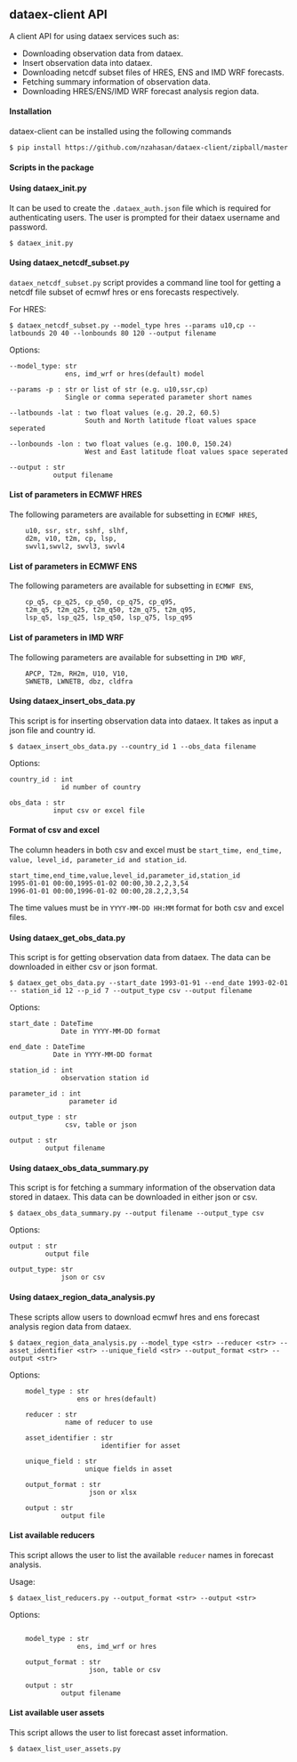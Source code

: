 ## dataex-client API
A client API for using dataex services such as:
- Downloading observation data from dataex.
- Insert observation data into dataex.
- Downloading netcdf subset files of HRES, ENS and IMD WRF forecasts.
- Fetching summary information of observation data.
- Downloading HRES/ENS/IMD WRF forecast analysis region data.

#### Installation

dataex-client can be installed using the following commands
``` bash
$ pip install https://github.com/nzahasan/dataex-client/zipball/master
```
#### Scripts in the package

#### Using dataex_init.py

It can be used to create the `.dataex_auth.json` file which is required for authenticating users. The user is prompted for their dataex username and password.

```
$ dataex_init.py
```

#### Using dataex_netcdf_subset.py

`dataex_netcdf_subset.py` script provides a command line tool for getting a netcdf file subset of ecmwf hres or ens forecasts respectively.

For HRES:
```
$ dataex_netcdf_subset.py --model_type hres --params u10,cp --latbounds 20 40 --lonbounds 80 120 --output filename
```

Options:
```
--model_type: str
              ens, imd_wrf or hres(default) model
            
--params -p : str or list of str (e.g. u10,ssr,cp)
              Single or comma seperated parameter short names 
             
--latbounds -lat : two float values (e.g. 20.2, 60.5)
                   South and North latitude float values space seperated 
             
--lonbounds -lon : two float values (e.g. 100.0, 150.24)
                   West and East latitude float values space seperated 
             
--output : str
           output filename

```

#### List of parameters in ECMWF HRES

The following parameters are available for subsetting in `ECMWF HRES`,

```
    u10, ssr, str, sshf, slhf,
    d2m, v10, t2m, cp, lsp,
    swvl1,swvl2, swvl3, swvl4
```

#### List of parameters in ECMWF ENS

The following parameters are available for subsetting in `ECMWF ENS`,

```
    cp_q5, cp_q25, cp_q50, cp_q75, cp_q95,
    t2m_q5, t2m_q25, t2m_q50, t2m_q75, t2m_q95,
    lsp_q5, lsp_q25, lsp_q50, lsp_q75, lsp_q95
```

#### List of parameters in IMD WRF

The following parameters are available for subsetting in `IMD WRF`,

```
    APCP, T2m, RH2m, U10, V10,
    SWNETB, LWNETB, dbz, cldfra
```

#### Using dataex_insert_obs_data.py 

This script is for inserting observation data into dataex. It takes as input a json file and country id.

```
$ dataex_insert_obs_data.py --country_id 1 --obs_data filename
```
Options:
```
country_id : int
             id number of country
             
obs_data : str
           input csv or excel file
```
#### Format of csv and excel

The column headers in both csv and excel must be `start_time, end_time, value, level_id, parameter_id and station_id`.

```
start_time,end_time,value,level_id,parameter_id,station_id
1995-01-01 00:00,1995-01-02 00:00,30.2,2,3,54
1996-01-01 00:00,1996-01-02 00:00,28.2,2,3,54
```
The time values must be in `YYYY-MM-DD HH:MM` format for both csv and excel files.


#### Using dataex_get_obs_data.py
This script is for getting observation data from dataex. The data can be downloaded in either csv or json format.

```
$ dataex_get_obs_data.py --start_date 1993-01-91 --end_date 1993-02-01 -- station_id 12 --p_id 7 --output_type csv --output filename 
```
Options:
```
start_date : DateTime
             Date in YYYY-MM-DD format
        
end_date : DateTime
           Date in YYYY-MM-DD format
           
station_id : int
             observation station id
            
parameter_id : int 
               parameter id     

output_type : str
              csv, table or json
              
output : str
         output filename

```

#### Using dataex_obs_data_summary.py
This script is for fetching a summary information of the observation data stored in dataex. This data can be downloaded in either json or csv.

```
$ dataex_obs_data_summary.py --output filename --output_type csv
```
Options:
```
output : str
         output file
  
output_type: str
             json or csv    

```
#### Using dataex_region_data_analysis.py 

These scripts allow users to download ecmwf hres and ens forecast analysis region data from dataex. 

```
$ dataex_region_data_analysis.py --model_type <str> --reducer <str> --asset_identifier <str> --unique_field <str> --output_format <str> --output <str>

```

Options:
``` 
    model_type : str
                 ens or hres(default)
                  
    reducer : str
              name of reducer to use

    asset_identifier : str
                       identifier for asset
    
    unique_field : str
                   unique fields in asset

    output_format : str
                    json or xlsx   

    output : str
             output file
```

#### List available reducers

This script allows the user to list the available `reducer` names in forecast analysis.

Usage:

```
$ dataex_list_reducers.py --output_format <str> --output <str>
```
Options:
```

    model_type : str
                 ens, imd_wrf or hres
   
    output_format : str
                    json, table or csv       

    output : str
             output filename
```
             
             

#### List available user assets

This script allows the user to list forecast asset information.


```
$ dataex_list_user_assets.py 
``` 
 


